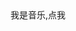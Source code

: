 <!DOCTYPE html>
<html lang="zh-cn">
<head>
	<meta charset="utf-8">
	<title>小小的世界</title>
</head>
<body>
	<div class="music">我是音乐,点我</div>
	<audio src="qby.mp3" id="myMusic"></audio>
	<script >
		var btn = document.getElementsByTagName("music")[0];
		var myMusic = document.getElementsByTagName("myMusic");
		var onOff=true;
        btn.onclick = function();{
        	if (onOff) 
        	{
        		myMusic.play();
        		onOff=false;
        	}else{
        		myMusic.pause();
        		onOff=true;
        	}
        	
        }
	</script>
	<h1>哇哈哈哈，俺是1.0</h1>
	<p>想必你已经见过俺滴弟弟2.0了吧</p>
	<p>按走的小清新风格，简约，内敛，沉静，大道至简</p>
	<h1>俺滴任务</h1>
	<p>那就是</p>
<p>求指教，点赞，三连</p>
</body>
</html>
